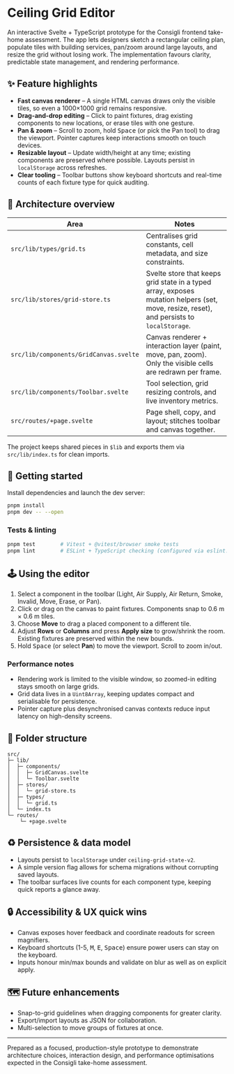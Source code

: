 # Ceiling Grid Editor

An interactive Svelte + TypeScript prototype for the Consigli frontend take-home assessment. The app lets designers sketch a rectangular ceiling plan, populate tiles with building services, pan/zoom around large layouts, and resize the grid without losing work. The implementation favours clarity, predictable state management, and rendering performance.

## ✨ Feature highlights

- **Fast canvas renderer** – A single HTML canvas draws only the visible tiles, so even a 1000×1000 grid remains responsive.
- **Drag-and-drop editing** – Click to paint fixtures, drag existing components to new locations, or erase tiles with one gesture.
- **Pan & zoom** – Scroll to zoom, hold <kbd>Space</kbd> (or pick the Pan tool) to drag the viewport. Pointer captures keep interactions smooth on touch devices.
- **Resizable layout** – Update width/height at any time; existing components are preserved where possible. Layouts persist in `localStorage` across refreshes.
- **Clear tooling** – Toolbar buttons show keyboard shortcuts and real-time counts of each fixture type for quick auditing.

## 🧱 Architecture overview

| Area                                   | Notes                                                                                                                                     |
| -------------------------------------- | ----------------------------------------------------------------------------------------------------------------------------------------- |
| `src/lib/types/grid.ts`                | Centralises grid constants, cell metadata, and size constraints.                                                                          |
| `src/lib/stores/grid-store.ts`         | Svelte store that keeps grid state in a typed array, exposes mutation helpers (set, move, resize, reset), and persists to `localStorage`. |
| `src/lib/components/GridCanvas.svelte` | Canvas renderer + interaction layer (paint, move, pan, zoom). Only the visible cells are redrawn per frame.                               |
| `src/lib/components/Toolbar.svelte`    | Tool selection, grid resizing controls, and live inventory metrics.                                                                       |
| `src/routes/+page.svelte`              | Page shell, copy, and layout; stitches toolbar and canvas together.                                                                       |

The project keeps shared pieces in `$lib` and exports them via `src/lib/index.ts` for clean imports.

## 🚀 Getting started

Install dependencies and launch the dev server:

```bash
pnpm install
pnpm dev -- --open
```

### Tests & linting

```bash
pnpm test        # Vitest + @vitest/browser smoke tests
pnpm lint        # ESLint + TypeScript checking (configured via eslint.config.js)
```

## 🕹️ Using the editor

1. Select a component in the toolbar (Light, Air Supply, Air Return, Smoke, Invalid, Move, Erase, or Pan).
2. Click or drag on the canvas to paint fixtures. Components snap to 0.6 m × 0.6 m tiles.
3. Choose **Move** to drag a placed component to a different tile.
4. Adjust **Rows** or **Columns** and press **Apply size** to grow/shrink the room. Existing fixtures are preserved within the new bounds.
5. Hold <kbd>Space</kbd> (or select **Pan**) to move the viewport. Scroll to zoom in/out.

### Performance notes

- Rendering work is limited to the visible window, so zoomed-in editing stays smooth on large grids.
- Grid data lives in a `Uint8Array`, keeping updates compact and serialisable for persistence.
- Pointer capture plus desynchronised canvas contexts reduce input latency on high-density screens.

## 📁 Folder structure

```
src/
├─ lib/
│  ├─ components/
│  │  ├─ GridCanvas.svelte
│  │  └─ Toolbar.svelte
│  ├─ stores/
│  │  └─ grid-store.ts
│  ├─ types/
│  │  └─ grid.ts
│  └─ index.ts
└─ routes/
	└─ +page.svelte
```

## ♻️ Persistence & data model

- Layouts persist to `localStorage` under `ceiling-grid-state-v2`.
- A simple version flag allows for schema migrations without corrupting saved layouts.
- The toolbar surfaces live counts for each component type, keeping quick reports a glance away.

## 🔒 Accessibility & UX quick wins

- Canvas exposes hover feedback and coordinate readouts for screen magnifiers.
- Keyboard shortcuts (1-5, <kbd>M</kbd>, <kbd>E</kbd>, <kbd>Space</kbd>) ensure power users can stay on the keyboard.
- Inputs honour min/max bounds and validate on blur as well as on explicit apply.

## 🗺️ Future enhancements

- Snap-to-grid guidelines when dragging components for greater clarity.
- Export/import layouts as JSON for collaboration.
- Multi-selection to move groups of fixtures at once.

---

Prepared as a focused, production-style prototype to demonstrate architecture choices, interaction design, and performance optimisations expected in the Consigli take-home assessment.
